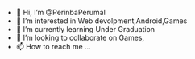 - 👋 Hi, I’m @PerinbaPerumal
- 👀 I’m interested in Web devolpment,Android,Games
- 🌱 I’m currently learning Under Graduation
- 💞️ I’m looking to collaborate on Games,
- 📫 How to reach me ...

<!---
PerinbaPerumal/PerinbaPerumal is a ✨ special ✨ repository because its `README.md` (this file) appears on your GitHub profile.
You can click the Preview link to take a look at your changes.
--->

